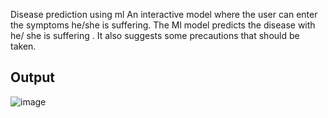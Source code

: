 Disease prediction using ml
An interactive model where the user can enter the symptoms he/she is suffering. The Ml model predicts the disease with he/ she is suffering . It also suggests some precautions that should be taken. 
## Output
![image](https://github.com/iAmRishijha/Disease-prediction-using-ml/assets/80691260/87f1a980-f3eb-4759-9977-317679c08e1c)


